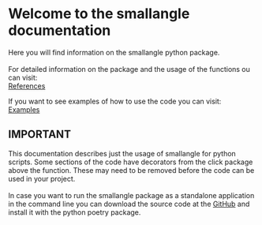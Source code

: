 # Welcome to the smallangle documentation

Here you will find information on the smallangle python package.</br></br> For detailed information on the package and the usage of the functions ou can visit:</br>
[References](references.md)

If you want to see examples of how to use the code you can visit:</br>
[Examples](examples.md)

## IMPORTANT
This documentation describes just the usage of smallangle for python scripts. Some sections of the code have decorators from the click package above the function. These may need to be removed before the code can be used in your project.</br></br>
In case you want to run the smallangle package as a standalone application in the command line you can download the source code at the [GitHub](https://github.com/Kevin-Veenboer/smallangle) and install it with the python poetry package.

